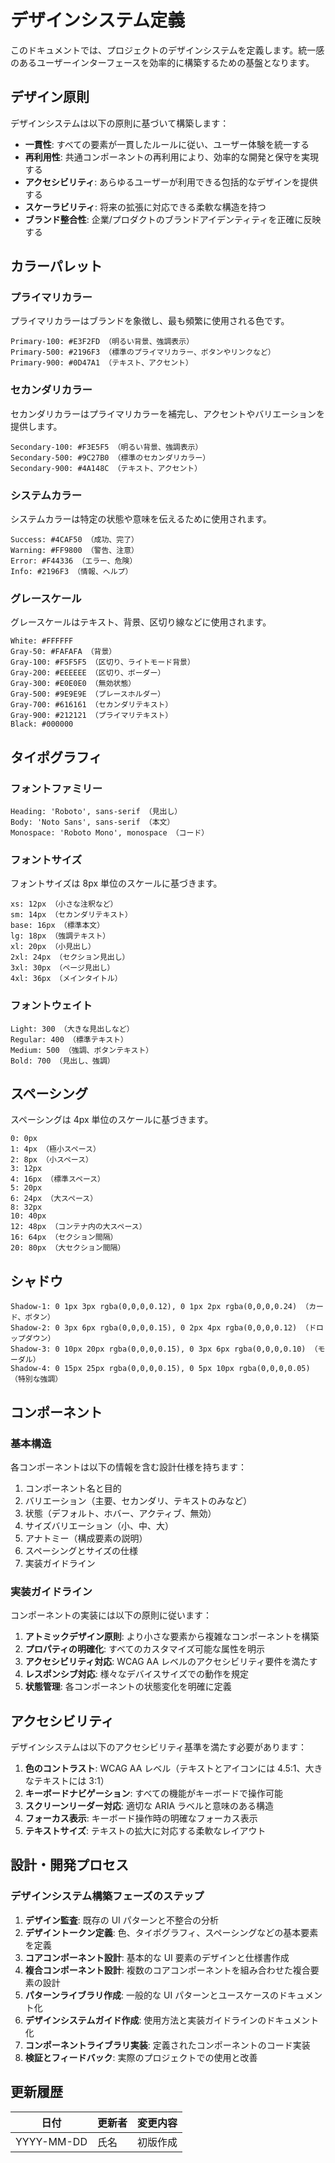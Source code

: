 # デザインシステム定義

このドキュメントでは、プロジェクトのデザインシステムを定義します。統一感のあるユーザーインターフェースを効率的に構築するための基盤となります。

## デザイン原則

デザインシステムは以下の原則に基づいて構築します：

- **一貫性**: すべての要素が一貫したルールに従い、ユーザー体験を統一する
- **再利用性**: 共通コンポーネントの再利用により、効率的な開発と保守を実現する
- **アクセシビリティ**: あらゆるユーザーが利用できる包括的なデザインを提供する
- **スケーラビリティ**: 将来の拡張に対応できる柔軟な構造を持つ
- **ブランド整合性**: 企業/プロダクトのブランドアイデンティティを正確に反映する

## カラーパレット

### プライマリカラー

プライマリカラーはブランドを象徴し、最も頻繁に使用される色です。

```
Primary-100: #E3F2FD （明るい背景、強調表示）
Primary-500: #2196F3 （標準のプライマリカラー、ボタンやリンクなど）
Primary-900: #0D47A1 （テキスト、アクセント）
```

### セカンダリカラー

セカンダリカラーはプライマリカラーを補完し、アクセントやバリエーションを提供します。

```
Secondary-100: #F3E5F5 （明るい背景、強調表示）
Secondary-500: #9C27B0 （標準のセカンダリカラー）
Secondary-900: #4A148C （テキスト、アクセント）
```

### システムカラー

システムカラーは特定の状態や意味を伝えるために使用されます。

```
Success: #4CAF50 （成功、完了）
Warning: #FF9800 （警告、注意）
Error: #F44336 （エラー、危険）
Info: #2196F3 （情報、ヘルプ）
```

### グレースケール

グレースケールはテキスト、背景、区切り線などに使用されます。

```
White: #FFFFFF
Gray-50: #FAFAFA （背景）
Gray-100: #F5F5F5 （区切り、ライトモード背景）
Gray-200: #EEEEEE （区切り、ボーダー）
Gray-300: #E0E0E0 （無効状態）
Gray-500: #9E9E9E （プレースホルダー）
Gray-700: #616161 （セカンダリテキスト）
Gray-900: #212121 （プライマリテキスト）
Black: #000000
```

## タイポグラフィ

### フォントファミリー

```
Heading: 'Roboto', sans-serif （見出し）
Body: 'Noto Sans', sans-serif （本文）
Monospace: 'Roboto Mono', monospace （コード）
```

### フォントサイズ

フォントサイズは 8px 単位のスケールに基づきます。

```
xs: 12px （小さな注釈など）
sm: 14px （セカンダリテキスト）
base: 16px （標準本文）
lg: 18px （強調テキスト）
xl: 20px （小見出し）
2xl: 24px （セクション見出し）
3xl: 30px （ページ見出し）
4xl: 36px （メインタイトル）
```

### フォントウェイト

```
Light: 300 （大きな見出しなど）
Regular: 400 （標準テキスト）
Medium: 500 （強調、ボタンテキスト）
Bold: 700 （見出し、強調）
```

## スペーシング

スペーシングは 4px 単位のスケールに基づきます。

```
0: 0px
1: 4px （極小スペース）
2: 8px （小スペース）
3: 12px
4: 16px （標準スペース）
5: 20px
6: 24px （大スペース）
8: 32px
10: 40px
12: 48px （コンテナ内の大スペース）
16: 64px （セクション間隔）
20: 80px （大セクション間隔）
```

## シャドウ

```
Shadow-1: 0 1px 3px rgba(0,0,0,0.12), 0 1px 2px rgba(0,0,0,0.24) （カード、ボタン）
Shadow-2: 0 3px 6px rgba(0,0,0,0.15), 0 2px 4px rgba(0,0,0,0.12) （ドロップダウン）
Shadow-3: 0 10px 20px rgba(0,0,0,0.15), 0 3px 6px rgba(0,0,0,0.10) （モーダル）
Shadow-4: 0 15px 25px rgba(0,0,0,0.15), 0 5px 10px rgba(0,0,0,0.05) （特別な強調）
```

## コンポーネント

### 基本構造

各コンポーネントは以下の情報を含む設計仕様を持ちます：

1. コンポーネント名と目的
2. バリエーション（主要、セカンダリ、テキストのみなど）
3. 状態（デフォルト、ホバー、アクティブ、無効）
4. サイズバリエーション（小、中、大）
5. アナトミー（構成要素の説明）
6. スペーシングとサイズの仕様
7. 実装ガイドライン

### 実装ガイドライン

コンポーネントの実装には以下の原則に従います：

1. **アトミックデザイン原則**: より小さな要素から複雑なコンポーネントを構築
2. **プロパティの明確化**: すべてのカスタマイズ可能な属性を明示
3. **アクセシビリティ対応**: WCAG AA レベルのアクセシビリティ要件を満たす
4. **レスポンシブ対応**: 様々なデバイスサイズでの動作を規定
5. **状態管理**: 各コンポーネントの状態変化を明確に定義

## アクセシビリティ

デザインシステムは以下のアクセシビリティ基準を満たす必要があります：

1. **色のコントラスト**: WCAG AA レベル（テキストとアイコンには 4.5:1、大きなテキストには 3:1）
2. **キーボードナビゲーション**: すべての機能がキーボードで操作可能
3. **スクリーンリーダー対応**: 適切な ARIA ラベルと意味のある構造
4. **フォーカス表示**: キーボード操作時の明確なフォーカス表示
5. **テキストサイズ**: テキストの拡大に対応する柔軟なレイアウト

## 設計・開発プロセス

### デザインシステム構築フェーズのステップ

1. **デザイン監査**: 既存の UI パターンと不整合の分析
2. **デザイントークン定義**: 色、タイポグラフィ、スペーシングなどの基本要素を定義
3. **コアコンポーネント設計**: 基本的な UI 要素のデザインと仕様書作成
4. **複合コンポーネント設計**: 複数のコアコンポーネントを組み合わせた複合要素の設計
5. **パターンライブラリ作成**: 一般的な UI パターンとユースケースのドキュメント化
6. **デザインシステムガイド作成**: 使用方法と実装ガイドラインのドキュメント化
7. **コンポーネントライブラリ実装**: 定義されたコンポーネントのコード実装
8. **検証とフィードバック**: 実際のプロジェクトでの使用と改善

## 更新履歴

| 日付       | 更新者 | 変更内容 |
| ---------- | ------ | -------- |
| YYYY-MM-DD | 氏名   | 初版作成 |

